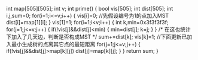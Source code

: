 int map[505][505];
int v;
int prime()
{
  bool vis[505];
  int dist[505];
    int i,j,sum=0;
  for(i=1;i<=v;i++)
  {
    vis[i]=0;
    //先假设编号为1的点加入MST 
    dist[i]=map[1][i];
  }
  vis[1]=1;
  for(i=1;i<v;i++)
  {
    int k,min=0x3f3f3f3f;
    for(j=1;j<=v;j++)
    {
      if(!vis[j]&&dist[j]<min)
      {
        min=dist[j];
        k=j;
      }
    }
    /*
    在这也统计下加入了几天边，判断是否构成MST 
    */
    sum+=dist[k];
    vis[k]=1;
    //下面更新已加入最小生成树的点离其它点的最短距离 
    for(j=1;j<=v;j++)
    {
      if(!vis[j]&&dist[j]>map[k][j])
        dist[j]=map[k][j];
    }
  }
  return sum;
}